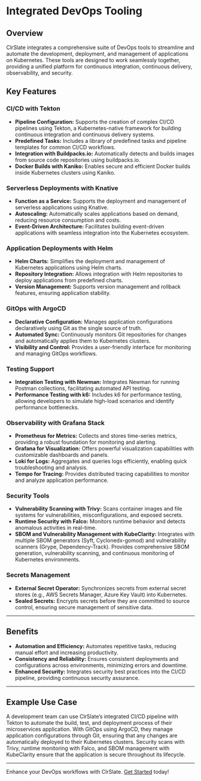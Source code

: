 # Integrated DevOps Tooling

## Overview

ClrSlate integrates a comprehensive suite of DevOps tools to streamline and automate the development, deployment, and management of applications on Kubernetes. These tools are designed to work seamlessly together, providing a unified platform for continuous integration, continuous delivery, observability, and security.

## Key Features

### CI/CD with Tekton
- **Pipeline Configuration:** Supports the creation of complex CI/CD pipelines using Tekton, a Kubernetes-native framework for building continuous integration and continuous delivery systems.
- **Predefined Tasks:** Includes a library of predefined tasks and pipeline templates for common CI/CD workflows.
- **Integration with Buildpacks.io:** Automatically detects and builds images from source code repositories using buildpacks.io.
- **Docker Builds with Kaniko:** Enables secure and efficient Docker builds inside Kubernetes clusters using Kaniko.

### Serverless Deployments with Knative
- **Function as a Service:** Supports the deployment and management of serverless applications using Knative.
- **Autoscaling:** Automatically scales applications based on demand, reducing resource consumption and costs.
- **Event-Driven Architecture:** Facilitates building event-driven applications with seamless integration into the Kubernetes ecosystem.

### Application Deployments with Helm
- **Helm Charts:** Simplifies the deployment and management of Kubernetes applications using Helm charts.
- **Repository Integration:** Allows integration with Helm repositories to deploy applications from predefined charts.
- **Version Management:** Supports version management and rollback features, ensuring application stability.

### GitOps with ArgoCD
- **Declarative Configuration:** Manages application configurations declaratively using Git as the single source of truth.
- **Automated Sync:** Continuously monitors Git repositories for changes and automatically applies them to Kubernetes clusters.
- **Visibility and Control:** Provides a user-friendly interface for monitoring and managing GitOps workflows.

### Testing Support
- **Integration Testing with Newman:** Integrates Newman for running Postman collections, facilitating automated API testing.
- **Performance Testing with k6:** Includes k6 for performance testing, allowing developers to simulate high-load scenarios and identify performance bottlenecks.

### Observability with Grafana Stack
- **Prometheus for Metrics:** Collects and stores time-series metrics, providing a robust foundation for monitoring and alerting.
- **Grafana for Visualization:** Offers powerful visualization capabilities with customizable dashboards and panels.
- **Loki for Logs:** Aggregates and queries logs efficiently, enabling quick troubleshooting and analysis.
- **Tempo for Tracing:** Provides distributed tracing capabilities to monitor and analyze application performance.

### Security Tools
- **Vulnerability Scanning with Trivy:** Scans container images and file systems for vulnerabilities, misconfigurations, and exposed secrets.
- **Runtime Security with Falco:** Monitors runtime behavior and detects anomalous activities in real-time.
- **SBOM and Vulnerability Management with KubeClarity:** Integrates with multiple SBOM generators (Syft, Cyclonedx-gomod) and vulnerability scanners (Grype, Dependency-Track). Provides comprehensive SBOM generation, vulnerability scanning, and continuous monitoring of Kubernetes environments.

### Secrets Management
- **External Secret Operator:** Synchronizes secrets from external secret stores (e.g., AWS Secrets Manager, Azure Key Vault) into Kubernetes.
- **Sealed Secrets:** Encrypts secrets before they are committed to source control, ensuring secure management of sensitive data.

---

## Benefits

- **Automation and Efficiency:** Automates repetitive tasks, reducing manual effort and increasing productivity.
- **Consistency and Reliability:** Ensures consistent deployments and configurations across environments, minimizing errors and downtime.
- **Enhanced Security:** Integrates security best practices into the CI/CD pipeline, providing continuous security assurance.

---

## Example Use Case

A development team can use ClrSlate’s integrated CI/CD pipeline with Tekton to automate the build, test, and deployment process of their microservices application. With GitOps using ArgoCD, they manage application configurations through Git, ensuring that any changes are automatically deployed to their Kubernetes clusters. Security scans with Trivy, runtime monitoring with Falco, and SBOM management with KubeClarity ensure that the application is secure throughout its lifecycle.

---

Enhance your DevOps workflows with ClrSlate. [Get Started](#) today!

